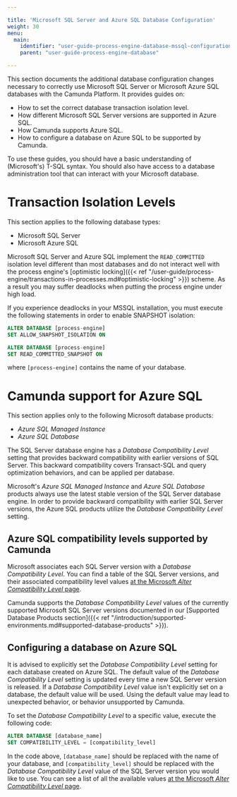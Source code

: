 ```yaml
---

title: 'Microsoft SQL Server and Azure SQL Database Configuration'
weight: 30
menu:
  main:
    identifier: "user-guide-process-engine-database-mssql-configuration"
    parent: "user-guide-process-engine-database"

---
```


This section documents the additional database configuration changes necessary to correctly use 
Microsoft SQL Server or Microsoft Azure SQL databases with the Camunda Platform. It provides guides
on:

* How to set the correct database transaction isolation level.
* How different Microsoft SQL Server versions are supported in Azure SQL.
* How Camunda supports Azure SQL.
* How to configure a database on Azure SQL to be supported by Camunda.

To use these guides, you should have a basic understanding of (Microsoft's) T-SQL syntax. You should 
also have access to a database administration tool that can interact with your Microsoft database.

# Transaction Isolation Levels

This section applies to the following database types:

* Microsoft SQL Server
* Microsoft Azure SQL

Microsoft SQL Server and Azure SQL implement the `READ_COMMITTED` isolation level different
than most databases and do not interact well with the process engine's
[optimistic locking]({{< ref "/user-guide/process-engine/transactions-in-processes.md#optimistic-locking" >}}) scheme. 
As a result you may suffer deadlocks when putting the process engine under high load.

If you experience deadlocks in your MSSQL installation, you must execute the
following statements in order to enable SNAPSHOT isolation:

```sql
ALTER DATABASE [process-engine]
SET ALLOW_SNAPSHOT_ISOLATION ON

ALTER DATABASE [process-engine]
SET READ_COMMITTED_SNAPSHOT ON
```
where `[process-engine]` contains the name of your database.

# Camunda support for Azure SQL

This section applies only to the following Microsoft database products:

* *Azure SQL Managed Instance* 
* *Azure SQL Database*

The SQL Server database engine has a *Database Compatibility Level* setting that provides backward 
compatibility with earlier versions of SQL Server. This backward compatibility covers Transact-SQL 
and query optimization behaviors, and can be applied per database.

Microsoft's *Azure SQL Managed Instance* and *Azure SQL Database* products always use the latest 
stable version of the SQL Server database engine. In order to provide backward compatibility with
earlier SQL Server versions, the Azure SQL products utilize the *Database Compatibility Level* setting.

## Azure SQL compatibility levels supported by Camunda

Microsoft associates each SQL Server version with a *Database Compatibility Level*. You can find a table
of the SQL Server versions, and their associated compatibility level values 
[at the Microsoft *Alter Compatibility Level* page](https://docs.microsoft.com/en-us/sql/t-sql/statements/alter-database-transact-sql-compatibility-level?view=sql-server-ver15#arguments).

Camunda supports the *Database Compatibility Level* values of the currently supported Microsoft 
SQL Server versions documented in our [Supported Database Products section]({{< ref "/introduction/supported-environments.md#supported-database-products" >}}).

## Configuring a database on Azure SQL

It is advised to explicitly set the *Database Compatibility Level* setting for each database created on
Azure SQL. The default value of the *Database Compatibility Level* setting is updated every time a new 
SQL Server version is released. If a *Database Compatibility Level* value isn't explicitly set on a 
database, the default value will be used. Using the default value may lead to unexpected behavior, or
behavior unsupported by Camunda.

To set the *Database Compatibility Level* to a specific value, execute the following code:

```sql
ALTER DATABASE [database_name]
SET COMPATIBILITY_LEVEL = [compatibility_level]
```

In the code above, `[database_name]` should be replaced with the name of your database, and
`[compatibility_level]` should be replaced with the *Database Compatibility Level* value of the
SQL Server version you would like to use. You can see a list of all the available values 
[at the Microsoft *Alter Compatibility Level* page](https://docs.microsoft.com/en-us/sql/t-sql/statements/alter-database-transact-sql-compatibility-level?view=sql-server-ver15#arguments).
